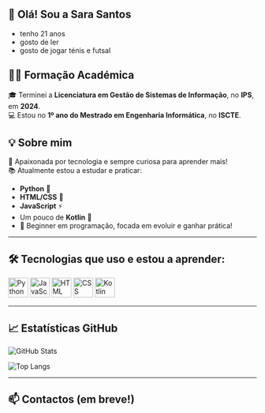 ## 👋 Olá! Sou a Sara Santos
 - tenho 21 anos
 - gosto de ler
 - gosto de jogar ténis e futsal

## 👩‍🎓 Formação Académica

🎓 Terminei a **Licenciatura em Gestão de Sistemas de Informação**, no **IPS**, em **2024**.  
💻 Estou no **1º ano do Mestrado em Engenharia Informática**, no **ISCTE**.

## 💡 Sobre mim

🌟 Apaixonada por tecnologia e sempre curiosa para aprender mais!  
📚 Atualmente estou a estudar e praticar:  
- **Python** 🐍  
- **HTML/CSS** 🎨  
- **JavaScript** ⚡  
- Um pouco de **Kotlin** 📱
- 🌱 Beginner em programação, focada em evoluir e ganhar prática!

---

## 🛠️ Tecnologias que uso e estou a aprender:

<div>
  <img src="https://cdn.jsdelivr.net/gh/devicons/devicon/icons/python/python-original.svg" height="40" alt="Python"/>
  <img src="https://cdn.jsdelivr.net/gh/devicons/devicon/icons/javascript/javascript-original.svg" height="40" alt="JavaScript"/>
  <img src="https://cdn.jsdelivr.net/gh/devicons/devicon/icons/html5/html5-original.svg" height="40" alt="HTML"/>
  <img src="https://cdn.jsdelivr.net/gh/devicons/devicon/icons/css3/css3-original.svg" height="40" alt="CSS"/>
  <img src="https://cdn.jsdelivr.net/gh/devicons/devicon/icons/kotlin/kotlin-original.svg" height="40" alt="Kotlin"/>
</div>

---

## 📈 Estatísticas GitHub

![GitHub Stats](https://github-readme-stats.vercel.app/api?username=Sara18Santos&theme=dark)

![Top Langs](https://github-readme-stats.vercel.app/api/top-langs/?username=Sara18Santos&layout=compact&theme=dark)




---

## 📫 Contactos (em breve!)

